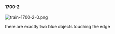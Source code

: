 #### 1700-2
![train-1700-2-0.png](https://github.com/lil-lab/nlvr/raw/master/nlvr/train/images/22/train-1700-2-0.png "train-1700-2-0.png")

there are exactly two blue objects touching the edge